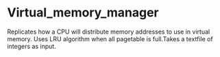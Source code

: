 # Virtual_memory_manager
Replicates how a CPU will distribute memory addresses to use in virtual memory. Uses LRU algorithm when all pagetable is full.Takes a textfile of integers as input.
